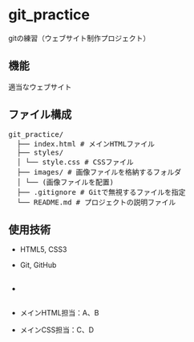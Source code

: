 # git_practice
gitの練習（ウェブサイト制作プロジェクト）

## 機能
適当なウェブサイト

## ファイル構成
<pre>
git_practice/ 
  ├── index.html # メインHTMLファイル 
  ├── styles/ 
  │ └── style.css # CSSファイル 
  ├── images/ # 画像ファイルを格納するフォルダ 
  │ └── (画像ファイルを配置) 
  ├── .gitignore # Gitで無視するファイルを指定 
  └── README.md # プロジェクトの説明ファイル
</pre>
## 使用技術
- HTML5, CSS3
- Git, GitHub

- ##
- メインHTML担当：A、B
- メインCSS担当：C、D
